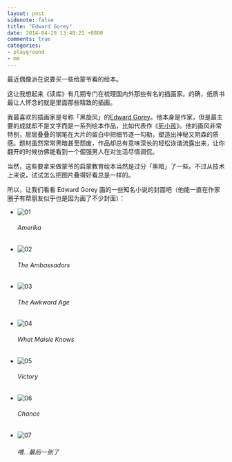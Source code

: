 ```yaml
---
layout: post
sidenote: false
title: "Edward Gorey"
date: 2014-04-29 13:48:21 +0800
comments: true
categories:
- playground
- mm
---
```


最近偶像派在说要买一些给蒙爷看的绘本。

这让我想起来《读库》有几期专门在梳理国内外那些有名的插画家。的确，纸质书最让人怀念的就是里面那些精致的插画。

我最喜欢的插画家是号称「黑旋风」的[Edward Gorey](http://en.wikipedia.org/wiki/Edward_Gorey)。他本身是作家，但是最主要的成就却不是文字而是一系列绘本作品，比如代表作《[死小孩](http://www.douban.com/photos/album/34618766/?start=0)》。他的画风非常特别，层层叠叠的钢笔在大片的留白中把细节逐一勾勒，塑造出神秘又阴森的质感。题材虽然常常黑暗甚至颓废，作品却总有意味深长的轻松诙谐流露出来，让你翻开的时候彷佛能看到一个倔强男人在对生活尽情调侃。

当然，这些要拿来做蒙爷的启蒙教育绘本当然是过分「黑暗」了一些。不过从技术上来说，试试怎么把图片叠得好看总是一样的。


所以，让我们看看 Edward Gorey 画的一些知名小说的封面吧（他能一直在作家圈子有帮朋友似乎也是因为画了不少封面）：

<link rel="stylesheet" type="text/css" href="{{ site.static_base }}/downloads/static/css/elasticstack_slider.css" />

<div class="slider-container">
    <ul id="elasticstack" class="elasticstack">
        <li><img src="{{ site.static_base }}/downloads/images/2014_04/edward_gorey/gorey_kafka.jpg" alt="01"/><h6>Amerika</h6></li>
        <li><img src="{{ site.static_base }}/downloads/images/2014_04/edward_gorey/gorey_james2.jpg" alt="02"/><h6>The Ambassadors</h6></li>
        <li><img src="{{ site.static_base }}/downloads/images/2014_04/edward_gorey/gorey_james3.jpg" alt="03"/><h6>The Awkward Age</h6></li>
        <li><img src="{{ site.static_base }}/downloads/images/2014_04/edward_gorey/gorey_james4.jpg" alt="04"/><h6>What Maisie Knows</h6></li>
        <li><img src="{{ site.static_base }}/downloads/images/2014_04/edward_gorey/gorey_conrad1.jpg" alt="05"/><h6>Victory</h6></li>
        <li><img src="{{ site.static_base }}/downloads/images/2014_04/edward_gorey/gorey_conrad2.jpg" alt="06"/><h6>Chance</h6></li>
        <li><img src="{{ site.static_base }}/downloads/images/2014_04/edward_gorey/gorey_gogol1.jpg" alt="07"/><h6>喂...最后一张了</h6></li>
    </ul>
</div>

<script src="{{ site.static_base }}/downloads/static/js/draggabilly.pkgd.min.js"></script>
<script src="{{ site.static_base }}/downloads/static/js/modernizr.custom.js"></script>
<script src="{{ site.static_base }}/downloads/static/js/elastiStack.js"></script>
<script>
    new ElastiStack( document.getElementById( 'elasticstack' ) );
</script>
